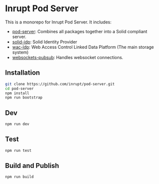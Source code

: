 # Inrupt Pod Server

This is a monorepo for Inrupt Pod Server. It includes:

 - [pod-server](packages/pod-server): Combines all packages together into a Solid compliant server.
 - [solid-idp](packages/solid-idp): Solid Identity Provider
 - [wac-ldp](packages/wac-ldp): Web Access Control Linked Data Platform (The main storage system)
 - [websockets-pubsub](packages/websockets-pubsub): Handles websocket connections.

## Installation

```bash
git clone https://github.com/inrupt/pod-server.git
cd pod-server
npm install
npm run bootstrap
```

## Dev
```bash
npm run dev
```

## Test
```bash
npm run test
```

## Build and Publish
```bash
npm run build
```